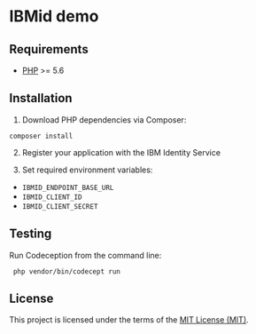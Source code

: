 # IBMid demo

## Requirements

* [PHP](http://php.net) >= 5.6

## Installation

1. Download PHP dependencies via Composer:

  ```shell
  composer install
  ```
2. Register your application with the IBM Identity Service

3. Set required environment variables:

  * `IBMID_ENDPOINT_BASE_URL`
  * `IBMID_CLIENT_ID`
  * `IBMID_CLIENT_SECRET`

## Testing

Run Codeception from the command line:

 ```shell
  php vendor/bin/codecept run
  ```

## License

This project is licensed under the terms of the [MIT License (MIT)](LICENSE).
